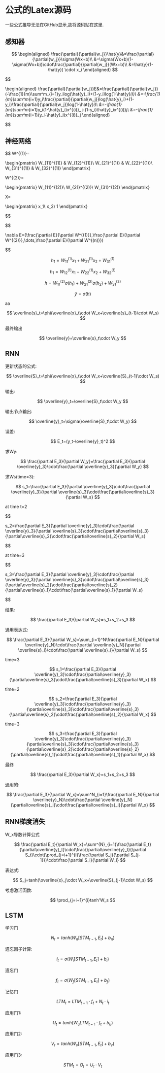 # 公式的Latex源码

一些公式推导无法在GitHub显示,故将源码贴在这里.

## 感知器

$$
\begin{aligned}
    \frac{\partial}{\partial{w_j}}\hat{y}&=\frac{\partial}{\partial{w_j}}\sigma(Wx+b)\\
    &=\sigma(Wx+b)(1-\sigma(Wx+b))\cdot\frac{\partial}{\partial{w_j}}(Wx+b)\\
    &=\hat{y}(1-\hat{y}) \cdot x_i
\end{aligned}
$$

$$

\begin{aligned}
    \frac{\partial}{\partial{w_j}}E&=\frac{\partial}{\partial{w_j}}(-\frac{1}{m}\sum^m_{i=1}y_ilog(\hat{y}_i)+(1-y_i)log(1-\hat{y}_i))\\
    &=-\frac{1}{m}\sum^m_{i=1}y_i\frac{\partial}{\partial{w_j}}log(\hat{y}_i)+(1-y_i)\frac{\partial}{\partial{w_j}}log(1-\hat{y}_i)\\
    &=-\frac{1}{m}\sum^m_{i=1}y_i(1-\hat{y}_i)x^{(i)}_j-(1-y_i)\hat{y}_ix^{(i)}_j\\
    &=-\frac{1}{m}\sum^m_{i=1}(y_i-\hat{y}_i)x^{(i)}_j
\end{aligned}

$$

## 神经网络

$$
W^{(1)}=

\begin{pmatrix}
    W_{11}^{(1)} & W_{12}^{(1)}\\
    W_{21}^{(1)} & W_{22}^{(1)}\\
    W_{31}^{(1)} & W_{32}^{(1)}
\end{pmatrix}

W^{(2)}=

\begin{pmatrix}
    W_{11}^{(2)}\\
    W_{21}^{(2)}\\
    W_{31}^{(2)}
\end{pmatrix}

X=

\begin{pmatrix}
    x_1\\
    x_2\\
    1
\end{pmatrix}

$$

$$

\nabla E=(\frac{\partial E}{\partial W^{(1)}},\frac{\partial E}{\partial W^{(2)}},\dots,\frac{\partial E}{\partial W^{(n)}})

$$

$$h_1=W^{(1)}_{11}x_1+W^{(1)}_{21}x_2+W^{(1)}_{31}$$

$$h_1=W^{(1)}_{12}x_1+W^{(1)}_{22}x_2+W^{(1)}_{32}$$

$$h=W^{(2)}_{11}\sigma(h_1)+W^{(2)}_{21}\sigma(h_2)+W^{(2)}_{31}$$

$$\hat{y}=\sigma(h)$$

aa

$$
\overline{s}_t=\phi(\overline{x}_t\cdot W_x+\overline{s}_{t-1}\cdot W_s)
$$

最终输出

$$
\overline{y}=\overline{s}_t\cdot W_y
$$

## RNN

更新状态的公式:

$$
\overline{S}_t=\phi(\overline{x}_t\cdot W_x+\overline{S}_{t-1}\cdot W_s)
$$

输出:

$$
\overline{y}_t=\overline{S}_t\cdot W_y
$$

输出节点输出:

$$
\overline{y}_t=\sigma(\overline{S}_t\cdot W_y)
$$

误差:

$$
E_t=(y_t-\overline{y}_t)^2
$$

求Wy:

$$
\frac{\partial E_3}{\partial W_y}=\frac{\partial E_3}{\partial \overline{y}_3}\cdot\frac{\partial \overline{y}_3}{\partial W_y}
$$

求Ws(time=3):

$$
s_1=\frac{\partial E_3}{\partial \overline{y}_3}\cdot\frac{\partial \overline{y}_3}{\partial \overline{s}_3}\cdot\frac{\partial\overline{s}_3}{\partial W_s}
$$

at time t=2

$$

s_2=\frac{\partial E_3}{\partial \overline{y}_3}\cdot\frac{\partial \overline{y}_3}{\partial \overline{s}_3}\cdot\frac{\partial\overline{s}_3}{\partial\overline{s}_2}\cdot\frac{\partial\overline{s}_2}{\partial W_s}

$$

at time=3

$$

s_3=\frac{\partial E_3}{\partial \overline{y}_3}\cdot\frac{\partial \overline{y}_3}{\partial \overline{s}_3}\cdot\frac{\partial\overline{s}_3}{\partial\overline{s}_2}\cdot\frac{\partial\overline{s}_2}{\partial\overline{s}_1}\cdot\frac{\partial\overline{s}_1}{\partial W_s}

$$

结果:

$$
\frac{\partial E_3}{\partial W_s}=s_1+s_2+s_3
$$

通用表达式:

$$
\frac{\partial E_3}{\partial W_s}=\sum_{i=1}^N\frac{\partial E_N}{\partial \overline{y}_N}\cdot\frac{\partial \overline{y}_N}{\partial \overline{s}_i}\cdot\frac{\partial \overline{s}_i}{\partial W_s}
$$

time=3

$$
s_1=\frac{\partial E_3}{\partial \overline{y}_3}\cdot\frac{\partial\overline{y}_3}{\partial\overline{s}_3}\cdot\frac{\partial\overline{s}_3}{\partial W_x}
$$

time=2

$$
s_2=\frac{\partial E_3}{\partial \overline{y}_3}\cdot\frac{\partial\overline{y}_3}{\partial\overline{s}_3}\cdot\frac{\partial\overline{s}_3}{\partial\overline{s}_2}\cdot\frac{\partial\overline{s}_2}{\partial W_x}
$$

time=3

$$
s_3=\frac{\partial E_3}{\partial \overline{y}_3}\cdot\frac{\partial\overline{y}_3}{\partial\overline{s}_3}\cdot\frac{\partial\overline{s}_3}{\partial\overline{s}_2}\cdot\frac{\partial\overline{s}_2}{\partial\overline{s}_1}\cdot\frac{\partial\overline{s}_1}{\partial W_x}
$$

最终

$$
\frac{\partial E_3}{\partial W_x}=s_1+s_2+s_3
$$

通用的:

$$
\frac{\partial E_3}{\partial W_x}=\sum^N_{i=1}\frac{\partial E_N}{\partial \overline{y}_N}\cdot\frac{\partial \overline{y}_N}{\partial\overline{s}_i}\cdot\frac{\partial\overline{s}_i}{\partial W_x}
$$

## RNN梯度消失

W_x导数计算公式

$$
\frac{\partial E_t}{\partial W_x}=\sum^{N}_{i=1}\frac{\partial E_t}{\partial\overline{y}_t}\cdot\frac{\partial\overline{y}_t}{\partial S_t}\cdot(\prod_{j=i+1}^{i}\frac{\partial S_j}{\partial S_{j-1}})\cdot\frac{\partial S_i}{\partial W_i}
$$

表达式:

$$
S_j=tanh(\overline{x}_j\cdot W_x+\overline{S}_{j-1}\cdot W_s)
$$

考虑激活函数:

$$
\prod_{j=i+1}^{i}tanh'W_s
$$

## LSTM

学习门

$$
N_t=tanh(W_n[STM_{t-1},E_t]+b_n)
$$

遗忘因子计算:

$$
i_t=\sigma(W_i[STM_{t-1},E_t]+b_i)
$$

遗忘门

$$
f_t=\sigma(W_f[STM_{t-1},E_t]+b_f)
$$

记忆门

$$
LTM_t=LTM_{t-1}\cdot f_t+N_t\cdot i_t
$$

应用门1:

$$
U_t=tanh(W_u LTM_{t-1}\cdot f_t+b_u)
$$

应用门2:

$$
V_t=tanh(W_v[STM_{t-1},E_t]+b_v)
$$

应用门3:

$$
STM_t=O_t=U_t \cdot V_t
$$